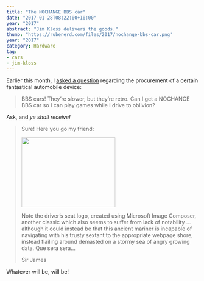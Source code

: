 ```yaml
---
title: "The NOCHANGE BBS car"
date: "2017-01-28T08:22:00+10:00"
year: "2017"
abstract: "Jim Kloss delivers the goods."
thumb: "https://rubenerd.com/files/2017/nochange-bbs-car.png"
year: "2017"
category: Hardware
tag:
- cars
- jim-kloss
---
```

Earlier this month, I [asked a question] regarding the procurement of a certain fantastical automobile device:

> BBS cars! They’re slower, but they’re retro. Can I get a NOCHANGE BBS car so I can play games while I drive to oblivion?

Ask, and *ye shall receive!*

<blockquote>
<p>Sure! Here you go my friend:</p>

<p><img src="https://rubenerd.com/files/2017/nochange-bbs-car@1x.jpg" alt="" style="width:246px; height:183px" srcset="https://rubenerd.com/files/2017/nochange-bbs-car@1x.jpg 1x, https://rubenerd.com/files/2017/nochange-bbs-car@2x.jpg 2x" /></p>
 
<p>Note the driver’s seat logo, created using Microsoft Image Composer, 
another classic which also seems to suffer from lack of notability 
... although it could instead be that this ancient mariner is incapable 
of navigating with his trusty sextant to the appropriate webpage shore, 
instead flailing around demasted on a stormy sea of angry growing data.
Que sera sera...</p>

<p>Sir James</p>
</blockquote>

Whatever will be, will be!

[asked a question]: https://rubenerd.com/bbs-automotive-spam/

